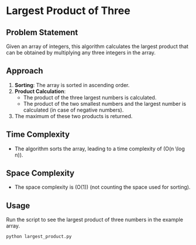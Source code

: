 # Largest Product of Three

## Problem Statement
Given an array of integers, this algorithm calculates the largest product that can be obtained by multiplying any three integers in the array.

## Approach
1. **Sorting**: The array is sorted in ascending order.
2. **Product Calculation**:
   - The product of the three largest numbers is calculated.
   - The product of the two smallest numbers and the largest number is calculated (in case of negative numbers).
3. The maximum of these two products is returned.

## Time Complexity
- The algorithm sorts the array, leading to a time complexity of \(O(n \log n)\).

## Space Complexity
- The space complexity is \(O(1)\) (not counting the space used for sorting).

## Usage
Run the script to see the largest product of three numbers in the example array.

```bash
python largest_product.py
